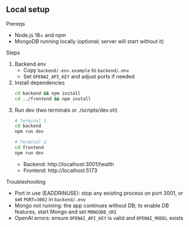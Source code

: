 ## Local setup

Prereqs
- Node.js 18+ and npm
- MongoDB running locally (optional; server will start without it)

Steps
1) Backend env
   - Copy `backend/.env.example` to `backend/.env`
   - Set `OPENAI_API_KEY` and adjust ports if needed
2) Install dependencies
   ```bash
   cd backend && npm install
   cd ../frontend && npm install
   ```
3) Run dev (two terminals or ./scripts/dev.sh)
   ```bash
   # Terminal 1
   cd backend
   npm run dev

   # Terminal 2
   cd frontend
   npm run dev
   ```
   - Backend: http://localhost:3001/health
   - Frontend: http://localhost:5173

Troubleshooting
- Port in use (EADDRINUSE): stop any existing process on port 3001, or set `PORT=3002` in `backend/.env`
- Mongo not running: the app continues without DB; to enable DB features, start Mongo and set `MONGODB_URI`
- OpenAI errors: ensure `OPENAI_API_KEY` is valid and `OPENAI_MODEL` exists